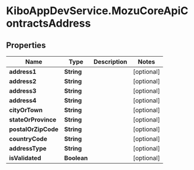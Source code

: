 # KiboAppDevService.MozuCoreApiContractsAddress

## Properties

Name | Type | Description | Notes
------------ | ------------- | ------------- | -------------
**address1** | **String** |  | [optional] 
**address2** | **String** |  | [optional] 
**address3** | **String** |  | [optional] 
**address4** | **String** |  | [optional] 
**cityOrTown** | **String** |  | [optional] 
**stateOrProvince** | **String** |  | [optional] 
**postalOrZipCode** | **String** |  | [optional] 
**countryCode** | **String** |  | [optional] 
**addressType** | **String** |  | [optional] 
**isValidated** | **Boolean** |  | [optional] 



